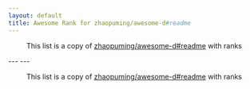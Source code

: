 ```yaml
---
layout: default
title: Awesome Rank for zhaopuming/awesome-d#readme
---
```


<p align="center">
	This list is a copy of <a href="https://github.com/zhaopuming/awesome-d#readme">zhaopuming/awesome-d#readme</a> with ranks
</p>
---
---
<p align="center">
	This list is a copy of <a href="https://github.com/zhaopuming/awesome-d#readme">zhaopuming/awesome-d#readme</a> with ranks
</p>
